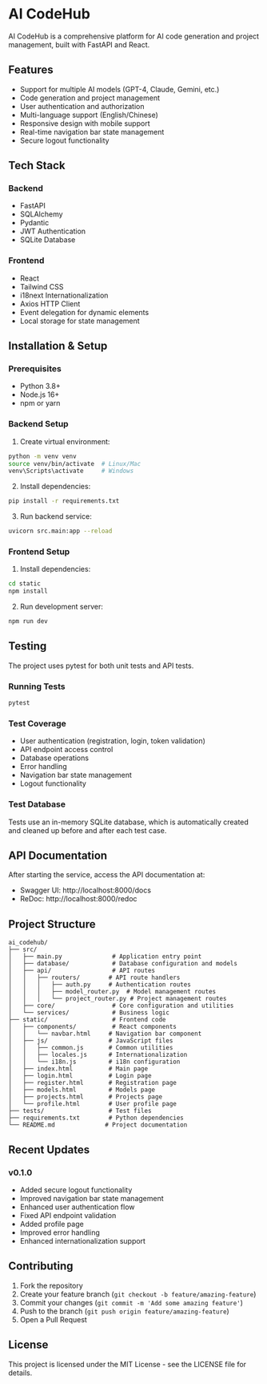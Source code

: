 # AI CodeHub

AI CodeHub is a comprehensive platform for AI code generation and project management, built with FastAPI and React.

## Features

- Support for multiple AI models (GPT-4, Claude, Gemini, etc.)
- Code generation and project management
- User authentication and authorization
- Multi-language support (English/Chinese)
- Responsive design with mobile support
- Real-time navigation bar state management
- Secure logout functionality

## Tech Stack

### Backend
- FastAPI
- SQLAlchemy
- Pydantic
- JWT Authentication
- SQLite Database

### Frontend
- React
- Tailwind CSS
- i18next Internationalization
- Axios HTTP Client
- Event delegation for dynamic elements
- Local storage for state management

## Installation & Setup

### Prerequisites
- Python 3.8+
- Node.js 16+
- npm or yarn

### Backend Setup
1. Create virtual environment:
```bash
python -m venv venv
source venv/bin/activate  # Linux/Mac
venv\Scripts\activate     # Windows
```

2. Install dependencies:
```bash
pip install -r requirements.txt
```

3. Run backend service:
```bash
uvicorn src.main:app --reload
```

### Frontend Setup
1. Install dependencies:
```bash
cd static
npm install
```

2. Run development server:
```bash
npm run dev
```

## Testing

The project uses pytest for both unit tests and API tests.

### Running Tests
```bash
pytest
```

### Test Coverage
- User authentication (registration, login, token validation)
- API endpoint access control
- Database operations
- Error handling
- Navigation bar state management
- Logout functionality

### Test Database
Tests use an in-memory SQLite database, which is automatically created and cleaned up before and after each test case.

## API Documentation

After starting the service, access the API documentation at:
- Swagger UI: http://localhost:8000/docs
- ReDoc: http://localhost:8000/redoc

## Project Structure

```
ai_codehub/
├── src/
│   ├── main.py              # Application entry point
│   ├── database/            # Database configuration and models
│   ├── api/                 # API routes
│   │   ├── routers/        # API route handlers
│   │   │   ├── auth.py     # Authentication routes
│   │   │   ├── model_router.py  # Model management routes
│   │   │   └── project_router.py # Project management routes
│   ├── core/                # Core configuration and utilities
│   └── services/            # Business logic
├── static/                  # Frontend code
│   ├── components/          # React components
│   │   └── navbar.html     # Navigation bar component
│   ├── js/                 # JavaScript files
│   │   ├── common.js       # Common utilities
│   │   ├── locales.js      # Internationalization
│   │   └── i18n.js         # i18n configuration
│   ├── index.html          # Main page
│   ├── login.html          # Login page
│   ├── register.html       # Registration page
│   ├── models.html         # Models page
│   ├── projects.html       # Projects page
│   └── profile.html        # User profile page
├── tests/                  # Test files
├── requirements.txt        # Python dependencies
└── README.md              # Project documentation
```

## Recent Updates

### v0.1.0
- Added secure logout functionality
- Improved navigation bar state management
- Enhanced user authentication flow
- Fixed API endpoint validation
- Added profile page
- Improved error handling
- Enhanced internationalization support

## Contributing

1. Fork the repository
2. Create your feature branch (`git checkout -b feature/amazing-feature`)
3. Commit your changes (`git commit -m 'Add some amazing feature'`)
4. Push to the branch (`git push origin feature/amazing-feature`)
5. Open a Pull Request

## License

This project is licensed under the MIT License - see the LICENSE file for details.
